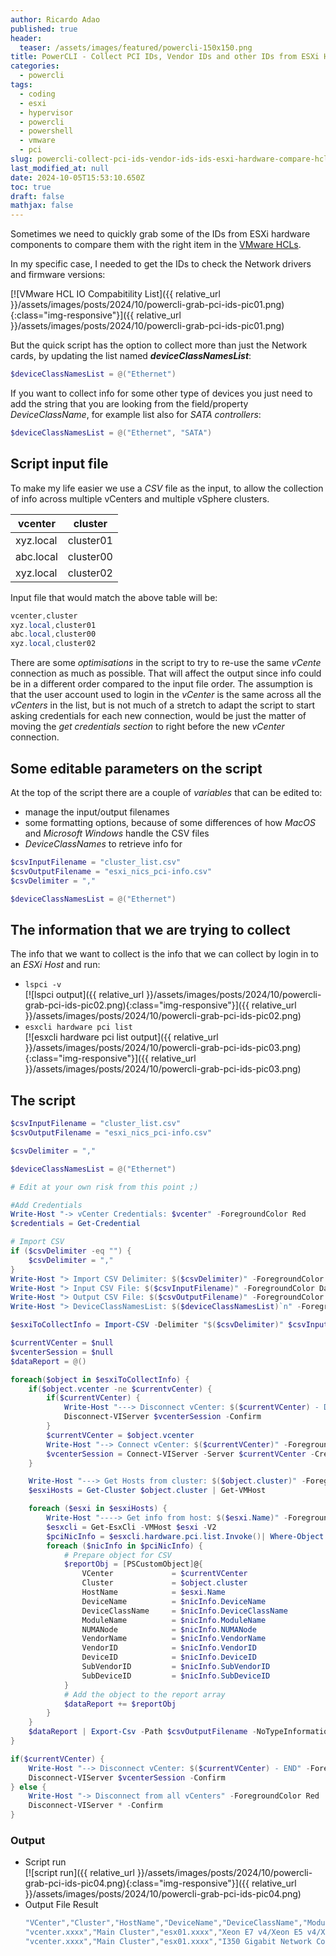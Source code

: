 ```yaml
---
author: Ricardo Adao
published: true
header:
  teaser: /assets/images/featured/powercli-150x150.png
title: PowerCLI - Collect PCI IDs, Vendor IDs and other IDs from ESXi Hardware to compare with HCL
categories:
  - powercli
tags:
  - coding
  - esxi
  - hypervisor
  - powercli
  - powershell
  - vmware
  - pci
slug: powercli-collect-pci-ids-vendor-ids-ids-esxi-hardware-compare-hcl
last_modified_at: null
date: 2024-10-05T15:53:10.650Z
toc: true
draft: false
mathjax: false
---
```

Sometimes we need to quickly grab some of the IDs from ESXi hardware components to compare them with the right item in the [VMware HCLs](https://www.vmware.com/resources/compatibility/search.php).

In my specific case, I needed to get the IDs to check the Network drivers and firmware versions:

[![VMware HCL IO Compabitility List]({{ relative_url }}/assets/images/posts/2024/10/powercli-grab-pci-ids-pic01.png){:class="img-responsive"}]({{ relative_url }}/assets/images/posts/2024/10/powercli-grab-pci-ids-pic01.png)

But the quick script has the option to collect more than just the Network cards, by updating the list named _**deviceClassNamesList**_:

```powershell
$deviceClassNamesList = @("Ethernet")
```

If you want to collect info for some other type of devices you just need to add the string that you are looking from the field/property _DeviceClassName_, for example list also for _SATA controllers_:

```powershell
$deviceClassNamesList = @("Ethernet", "SATA")
```

## Script input file

To make my life easier we use a _CSV_ file as the input, to allow the collection of info across multiple vCenters and multiple vSphere clusters.

| vcenter | cluster |
|-----------|-----------|
| xyz.local | cluster01 |
| abc.local | cluster00 |
| xyz.local | cluster02 |

Input file that would match the above table will be:

```powershell
vcenter,cluster
xyz.local,cluster01
abc.local,cluster00
xyz.local,cluster02
```

There are some _optimisations_ in the script to try to re-use the same _vCente_ connection as much as possible. That will affect the output since info could be in a different order compared to the input file order.
The assumption is that the user account used to login in the _vCenter_ is the same across all the _vCenters_ in the list, but is not much of a stretch to adapt the script to start asking credentials for each new connection, would be just the matter of moving the _get credentials section_ to right before the new _vCenter_ connection.

## Some editable parameters on the script

At the top of the script there are a couple of _variables_ that can be edited to:

* manage the input/output filenames
* some formatting options, because of some differences of how _MacOS_ and _Microsoft Windows_ handle the CSV files
* _DeviceClassNames_ to retrieve info for

```powershell
$csvInputFilename = "cluster_list.csv"
$csvOutputFilename = "esxi_nics_pci-info.csv"
$csvDelimiter = ","

$deviceClassNamesList = @("Ethernet")
```

## The information that we are trying to collect

The info that we want to collect is the info that we can collect by login in to an _ESXi Host_ and run:

* `lspci -v`  
 [![lspci output]({{ relative_url }}/assets/images/posts/2024/10/powercli-grab-pci-ids-pic02.png){:class="img-responsive"}]({{ relative_url }}/assets/images/posts/2024/10/powercli-grab-pci-ids-pic02.png)
* `esxcli hardware pci list`  
 [![esxcli hardware pci list output]({{ relative_url }}/assets/images/posts/2024/10/powercli-grab-pci-ids-pic03.png){:class="img-responsive"}]({{ relative_url }}/assets/images/posts/2024/10/powercli-grab-pci-ids-pic03.png)

## The script

```powershell
$csvInputFilename = "cluster_list.csv"
$csvOutputFilename = "esxi_nics_pci-info.csv"

$csvDelimiter = ","

$deviceClassNamesList = @("Ethernet")

# Edit at your own risk from this point ;)

#Add Credentials
Write-Host "-> vCenter Credentials: $vcenter" -ForegroundColor Red
$credentials = Get-Credential

# Import CSV
if ($csvDelimiter -eq "") {
    $csvDelimiter = ","
}
Write-Host "> Import CSV Delimiter: $($csvDelimiter)" -ForegroundColor DarkGreen
Write-Host "> Input CSV File: $($csvInputFilename)" -ForegroundColor DarkGreen
Write-Host "> Output CSV File: $($csvOutputFilename)" -ForegroundColor DarkGreen
Write-Host "> DeviceClassNamesList: $($deviceClassNamesList)`n" -ForegroundColor DarkGreen

$esxiToCollectInfo = Import-CSV -Delimiter "$($csvDelimiter)" $csvInputFilename | Sort-Object { $_.vcenter }

$currentVCenter = $null
$vcenterSession = $null
$dataReport = @()

foreach($object in $esxiToCollectInfo) {
    if($object.vcenter -ne $currentvCenter) {
        if($currentVCenter) {
            Write-Host "---> Disconnect vCenter: $($currentVCenter) - Disconnect before Connect to vCenter: $($object.vcenter)" -ForegroundColor Magenta
            Disconnect-VIServer $vcenterSession -Confirm
        }
        $currentVCenter = $object.vcenter
        Write-Host "--> Connect vCenter: $($currentVCenter)" -ForegroundColor Cyan
        $vcenterSession = Connect-VIServer -Server $currentVCenter -Credential $credentials
    }

    Write-Host "---> Get Hosts from cluster: $($object.cluster)" -ForegroundColor DarkCyan
    $esxiHosts = Get-Cluster $object.cluster | Get-VMHost

    foreach ($esxi in $esxiHosts) {
        Write-Host "----> Get info from host: $($esxi.Name)" -ForegroundColor Green
        $esxcli = Get-EsxCli -VMHost $esxi -V2
        $pciNicInfo = $esxcli.hardware.pci.list.Invoke()| Where-Object { $_.DeviceClassName | Select-String -Pattern $deviceClassNamesList }
        foreach ($nicInfo in $pciNicInfo) {
            # Prepare object for CSV
            $reportObj = [PSCustomObject]@{
                VCenter             = $currentVCenter
                Cluster             = $object.cluster
                HostName            = $esxi.Name
                DeviceName          = $nicInfo.DeviceName
                DeviceClassName     = $nicInfo.DeviceClassName
                ModuleName          = $nicInfo.ModuleName
                NUMANode            = $nicInfo.NUMANode
                VendorName          = $nicInfo.VendorName
                VendorID            = $nicInfo.VendorID
                DeviceID            = $nicInfo.DeviceID
                SubVendorID         = $nicInfo.SubVendorID
                SubDeviceID         = $nicInfo.SubDeviceID
            }
            # Add the object to the report array
            $dataReport += $reportObj
        }
    }
    $dataReport | Export-Csv -Path $csvOutputFilename -NoTypeInformation -UseCulture 
}

if($currentVCenter) {
    Write-Host "--> Disconnect vCenter: $($currentVCenter) - END" -ForegroundColor Magenta
    Disconnect-VIServer $vcenterSession -Confirm
} else {
    Write-Host "-> Disconnect from all vCenters" -ForegroundColor Red
    Disconnect-VIServer * -Confirm
}
```

### Output

* Script run  
  [![script run]({{ relative_url }}/assets/images/posts/2024/10/powercli-grab-pci-ids-pic04.png){:class="img-responsive"}]({{ relative_url }}/assets/images/posts/2024/10/powercli-grab-pci-ids-pic04.png)
* Output File Result  
  ```Powershell
  "VCenter","Cluster","HostName","DeviceName","DeviceClassName","ModuleName","NUMANode","VendorName","VendorID","DeviceID","SubVendorID","SubDeviceID"
  "vcenter.xxxx","Main Cluster","esx01.xxxx","Xeon E7 v4/Xeon E5 v4/Xeon E3 v4/Xeon D Crystal Beach DMA Channel 7","System peripheral","None","0","Intel Corporation","32902","28455","5593","2100"
  "vcenter.xxxx","Main Cluster","esx01.xxxx","I350 Gigabit Network Connection","Ethernet controller","igbn","0","Intel Corporation","32902","5409","5593","5409"
  ```